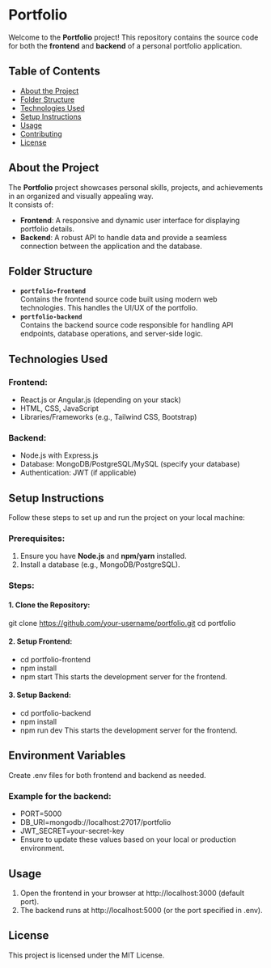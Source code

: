 # Portfolio
Welcome to the **Portfolio** project! This repository contains the source code for both the **frontend** and **backend** of a personal portfolio application.

## Table of Contents
- [About the Project](#about-the-project)
- [Folder Structure](#folder-structure)
- [Technologies Used](#technologies-used)
- [Setup Instructions](#setup-instructions)
- [Usage](#usage)
- [Contributing](#contributing)
- [License](#license)

## About the Project
The **Portfolio** project showcases personal skills, projects, and achievements in an organized and visually appealing way.  
It consists of:
- **Frontend**: A responsive and dynamic user interface for displaying portfolio details.
- **Backend**: A robust API to handle data and provide a seamless connection between the application and the database.

## Folder Structure
- **`portfolio-frontend`**  
  Contains the frontend source code built using modern web technologies. This handles the UI/UX of the portfolio.
- **`portfolio-backend`**  
  Contains the backend source code responsible for handling API endpoints, database operations, and server-side logic.

## Technologies Used
### Frontend:
- React.js or Angular.js (depending on your stack)
- HTML, CSS, JavaScript
- Libraries/Frameworks (e.g., Tailwind CSS, Bootstrap)

### Backend:
- Node.js with Express.js
- Database: MongoDB/PostgreSQL/MySQL (specify your database)
- Authentication: JWT (if applicable)

## Setup Instructions
Follow these steps to set up and run the project on your local machine:

### Prerequisites:
1. Ensure you have **Node.js** and **npm/yarn** installed.
2. Install a database (e.g., MongoDB/PostgreSQL).

### Steps:
#### 1. Clone the Repository:

git clone https://github.com/your-username/portfolio.git
cd portfolio

#### 2. Setup Frontend:

- cd portfolio-frontend
- npm install
- npm start
This starts the development server for the frontend.

#### 3. Setup Backend:

- cd portfolio-backend
- npm install
- npm run dev
This starts the development server for the frontend.

## Environment Variables
Create .env files for both frontend and backend as needed.

### Example for the backend:
- PORT=5000
- DB_URI=mongodb://localhost:27017/portfolio
- JWT_SECRET=your-secret-key
- Ensure to update these values based on your local or production environment.

## Usage
1. Open the frontend in your browser at http://localhost:3000 (default port).
2. The backend runs at http://localhost:5000 (or the port specified in .env).

## License
This project is licensed under the MIT License.
